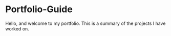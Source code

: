# Portfolio-Guide
Hello, and welcome to my portfolio. This is a summary of the projects I have worked on.
